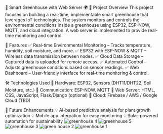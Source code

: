 🌱 Smart Greenhouse with Web Server 🌍
📌 Project Overview
This project focuses on building a real-time, implementable smart greenhouse that leverages IoT technologies. The system monitors and controls the environmental conditions inside a greenhouse using ESP32, ESP-NOW, MQTT, and cloud integration. A web server is implemented to provide real-time monitoring and control.

🚀 Features
✅ Real-time Environmental Monitoring – Tracks temperature, humidity, soil moisture, and more.
✅ ESP32 with ESP-NOW & MQTT – Wireless data transmission between nodes.
✅ Cloud Data Storage – Captured data is uploaded for remote access.
✅ Automated Control – Adjusts greenhouse conditions based on sensor readings.
✅ Web Dashboard – User-friendly interface for real-time monitoring & control.

🛠️ Technologies Used
🔹 Hardware: ESP32, Sensors (DHT11/DHT22, Soil Moisture, etc.)
🔹 Communication: ESP-NOW, MQTT
🔹 Web Server: HTML, CSS, JavaScript, Flask/Django (optional)
🔹 Cloud: Firebase / AWS / Google Cloud (TBD)

🔗 Future Enhancements
💡 AI-based predictive analysis for plant growth optimization
💡 Mobile app integration for easy monitoring
💡 Solar-powered automation for sustainability
![greenhouse 4](https://github.com/user-attachments/assets/c0eb171a-fe09-4b2f-8aa3-45fdaf7dcdfd)
![greenhouse 5](https://github.com/user-attachments/assets/b67f4c9f-6e7d-47e1-8646-2021adcedbdc)
![greenhouse 3](https://github.com/user-attachments/assets/0404f061-4652-46de-aa29-2404dffddffc)
![green house 2](https://github.com/user-attachments/assets/73367738-26ee-4833-97e0-77180b8c35d5)
![greenhouse 1](https://github.com/user-attachments/assets/a9def006-2a51-4ed3-8dd5-df6effa682d6)
